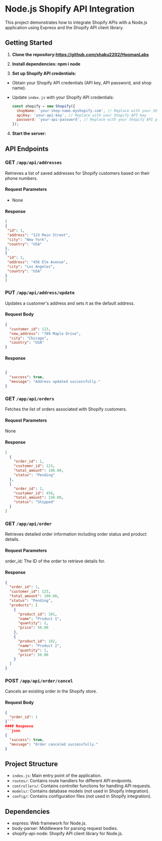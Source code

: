 # Node.js Shopify API Integration

This project demonstrates how to integrate Shopify APIs with a Node.js application using Express and the Shopify API client library.

## Getting Started

1. **Clone the repository:https://github.com/shaku2202/HoomanLabs**


2. **Install dependencies:  npm i node**


3. **Set up Shopify API credentials:**

- Obtain your Shopify API credentials (API key, API password, and shop name).
- Update `index.js` with your Shopify API credentials:

  ```javascript
  const shopify = new Shopify({
    shopName: 'your-shop-name.myshopify.com', // Replace with your Shopify store name
    apiKey: 'your-api-key', // Replace with your Shopify API key
    password: 'your-api-password', // Replace with your Shopify API password
  });
  ```

4. **Start the server:**



## API Endpoints

### GET `/app/api/addresses`

Retrieves a list of saved addresses for Shopify customers based on their phone numbers.

#### Request Parameters

- None

#### Response

```json
[
{
 "id": 1,
 "address": "123 Main Street",
 "city": "New York",
 "country": "USA"
},
{
 "id": 2,
 "address": "456 Elm Avenue",
 "city": "Los Angeles",
 "country": "USA"
}
]
```
### PUT `/app/api/address/update`
Updates a customer's address and sets it as the default address.

#### Request Body
```json
{
  "customer_id": 123,
  "new_address": "789 Maple Drive",
  "city": "Chicago",
  "country": "USA"
}
```
#### Response
```json

{
  "success": true,
  "message": "Address updated successfully."
}
```
### GET `/app/api/orders`
Fetches the list of orders associated with Shopify customers.

#### Request Parameters
None
#### Response
```json
[
  {
    "order_id": 1,
    "customer_id": 123,
    "total_amount": 100.00,
    "status": "Pending"
  },
  {
    "order_id": 2,
    "customer_id": 456,
    "total_amount": 150.00,
    "status": "Shipped"
  }
]
```
### GET `/app/api/order`
Retrieves detailed order information including order status and product details.

#### Request Parameters
order_id: The ID of the order to retrieve details for.
#### Response
```json
{
  "order_id": 1,
  "customer_id": 123,
  "total_amount": 100.00,
  "status": "Pending",
  "products": [
    {
      "product_id": 101,
      "name": "Product 1",
      "quantity": 2,
      "price": 50.00
    },
    {
      "product_id": 102,
      "name": "Product 2",
      "quantity": 1,
      "price": 50.00
    }
  ]
}
```

### POST `/app/api/order/cancel`
Cancels an existing order in the Shopify store.

#### Request Body
```json
{
  "order_id": 1
}```
#### Response
```json
{
  "success": true,
  "message": "Order canceled successfully."
}
```

## Project Structure

- `index.js`: Main entry point of the application.
- `routes/`: Contains route handlers for different API endpoints.
- `controllers/`: Contains controller functions for handling API requests.
- `models/`: Contains database models (not used in Shopify integration).
- `config/`: Contains configuration files (not used in Shopify integration).

## Dependencies

- express: Web framework for Node.js.
- body-parser: Middleware for parsing request bodies.
- shopify-api-node: Shopify API client library for Node.js.







